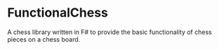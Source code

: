 # FunctionalChess

A chess library written in F# to provide the basic functionality of chess pieces on a chess board.
